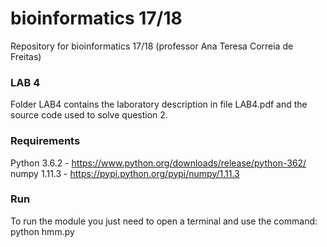 # bioinformatics 17/18
Repository for bioinformatics 17/18 (professor Ana Teresa Correia de Freitas)

### LAB 4
Folder LAB4 contains the laboratory description in file LAB4.pdf and the source code used to solve question 2.

### Requirements
Python 3.6.2 - https://www.python.org/downloads/release/python-362/
<br />numpy 1.11.3 - https://pypi.python.org/pypi/numpy/1.11.3

### Run

To run the module you just need to open a terminal and use the command:
<br />python hmm.py 
